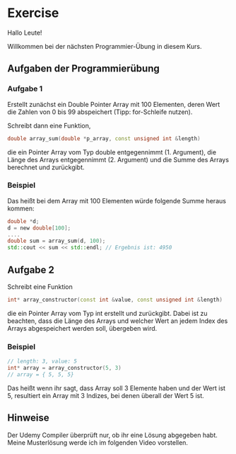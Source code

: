 # Exercise

Hallo Leute!

Willkommen bei der nächsten Programmier-Übung in diesem Kurs.

## Aufgaben der Programmierübung

### Aufgabe 1

Erstellt zunächst ein Double Pointer Array mit 100 Elementen, deren Wert die Zahlen von 0 bis 99 abspeichert (Tipp: for-Schleife nutzen).  

Schreibt dann eine Funktion, 

```cpp
double array_sum(double *p_array, const unsigned int &length)
```

die ein Pointer Array vom Typ double entgegennimmt (1. Argument), die Länge des Arrays entgegennimmt (2. Argument) und die Summe des Arrays berechnet und zurückgibt.

### Beispiel

Das heißt bei dem Array mit 100 Elementen würde folgende Summe heraus kommen:

```cpp
double *d;
d = new double[100];
....
double sum = array_sum(d, 100);
std::cout << sum << std::endl; // Ergebnis ist: 4950
```

## Aufgabe 2

Schreibt eine Funktion 

```cpp
int* array_constructor(const int &value, const unsigned int &length)
```

die ein Pointer Array vom Typ int erstellt und zurückgibt. Dabei ist zu beachten, dass die Länge des Arrays und welcher Wert an jedem Index des Arrays abgespeichert werden soll, übergeben wird.

### Beispiel

```cpp
// length: 3, value: 5
int* array = array_constructor(5, 3)
// array = { 5, 5, 5}
```

Das heißt wenn ihr sagt, dass Array soll 3 Elemente haben und der Wert ist 5, resultiert ein Array mit 3 Indizes, bei denen überall der Wert 5 ist.

## Hinweise

Der Udemy Compiler überprüft nur, ob ihr eine Lösung abgegeben habt.  
Meine Musterlösung werde ich im folgenden Video vorstellen.

